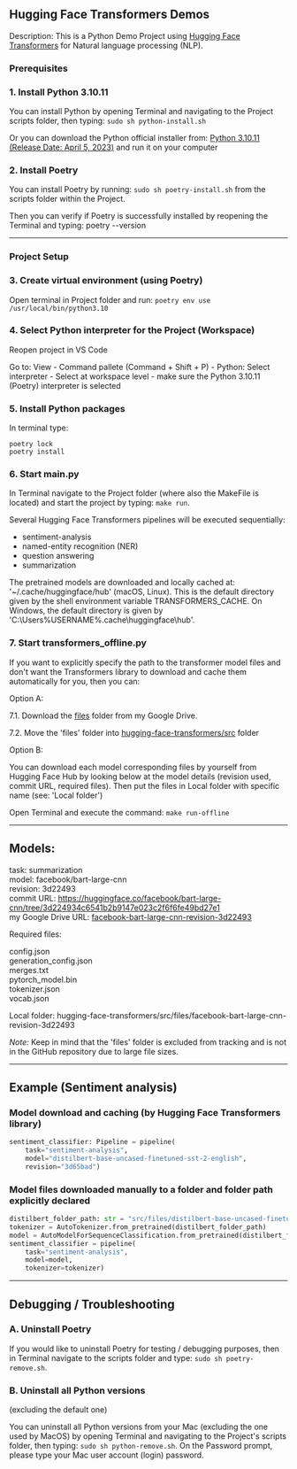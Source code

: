 ## Hugging Face Transformers Demos

Description: This is a Python Demo Project using [Hugging Face Transformers](https://huggingface.co/docs/transformers/index) for Natural language processing (NLP).  

### Prerequisites

### 1. Install Python 3.10.11

You can install Python by opening Terminal and navigating to the Project scripts folder, then typing: ```sudo sh python-install.sh```  

Or you can download the Python official installer from: [Python 3.10.11 (Release Date: April 5, 2023)](https://www.python.org/downloads/release/python-31011/) and run it on your computer  

### 2. Install Poetry

You can install Poetry by running: ```sudo sh poetry-install.sh``` from the scripts folder within the Project.  

Then you can verify if Poetry is successfully installed by reopening the Terminal and typing: poetry --version  

--------------------------

### Project Setup

### 3. Create virtual environment (using Poetry)

Open terminal in Project folder and run: ```poetry env use /usr/local/bin/python3.10```

### 4. Select Python interpreter for the Project (Workspace)

Reopen project in VS Code

Go to: View - Command pallete (Command + Shift + P) - Python: Select interpreter - Select at workspace level - make sure the Python 3.10.11 (Poetry) interpreter is selected  

### 5. Install Python packages  

In terminal type:

```poetry lock```  
```poetry install```   

### 6. Start main.py

In Terminal navigate to the Project folder (where also the MakeFile is located) and start the project by typing: ```make run```.    

Several Hugging Face Transformers pipelines will be executed sequentially:

* sentiment-analysis
* named-entity recognition (NER)
* question answering
* summarization

The pretrained models are downloaded and locally cached at: '~/.cache/huggingface/hub' (macOS, Linux). This is the default directory given by the shell environment variable TRANSFORMERS_CACHE. On Windows, the default directory is given by 'C:\Users\%USERNAME%\.cache\huggingface\hub'.  

### 7. Start transformers_offline.py

If you want to explicitly specify the path to the transformer model files and don't want the Transformers library to download and cache them automatically for you, then you can:

Option A:  

7.1. Download the [files](https://drive.google.com/drive/folders/14pT_IRs4HCvfpjfitGE6dpRHjvIz0bZa?usp=sharing) folder from my Google Drive.  

7.2. Move the 'files' folder into [hugging-face-transformers/src](hugging-face-transformers/src/) folder  

Option B:  

You can download each model corresponding files by yourself from Hugging Face Hub by looking below at the model details (revision used, commit URL, required files). Then put the files in Local folder with specific name (see: 'Local folder')

Open Terminal and execute the command: ```make run-offline```


-------------------------

## Models:


task: summarization  
model: facebook/bart-large-cnn  
revision: 3d22493  
commit URL: https://huggingface.co/facebook/bart-large-cnn/tree/3d224934c6541b2b9147e023c2f6f6fe49bd27e1  
my Google Drive URL: [facebook-bart-large-cnn-revision-3d22493](https://drive.google.com/drive/folders/1X-8OI3_7jCpuZsHjS7fMwvT12EsiU9Kt?usp=drive_link)  

Required files:  

config.json  
generation_config.json  
merges.txt  
pytorch_model.bin  
tokenizer.json  
vocab.json  

Local folder: hugging-face-transformers/src/files/facebook-bart-large-cnn-revision-3d22493  


*Note:* Keep in mind that the 'files' folder is excluded from tracking and is not in the GitHub repository due to large file sizes. 

--------------------------

## Example (Sentiment analysis)

### Model download and caching (by Hugging Face Transformers library)

```Python
sentiment_classifier: Pipeline = pipeline(
    task="sentiment-analysis",
    model="distilbert-base-uncased-finetuned-sst-2-english",
    revision="3d65bad")
```

### Model files downloaded manually to a folder and folder path explicitly declared

```Python
distilbert_folder_path: str = "src/files/distilbert-base-uncased-finetuned-sst-2-english-revision-3d65bad"
tokenizer = AutoTokenizer.from_pretrained(distilbert_folder_path)
model = AutoModelForSequenceClassification.from_pretrained(distilbert_folder_path)
sentiment_classifier = pipeline(
    task="sentiment-analysis",
    model=model,
    tokenizer=tokenizer)
```

--------------------------

## Debugging / Troubleshooting

### A. Uninstall Poetry
If you would like to uninstall Poetry for testing / debugging purposes, then in Terminal navigate to the scripts folder and type: ```sudo sh poetry-remove.sh```.  

### B. Uninstall all Python versions
(excluding the default one)  

You can uninstall all Python versions from your Mac (excluding the one used by MacOS) by opening Terminal and navigating to the Project's scripts folder, then typing: ```sudo sh python-remove.sh```. On the Password prompt, please type your Mac user account (login) password.